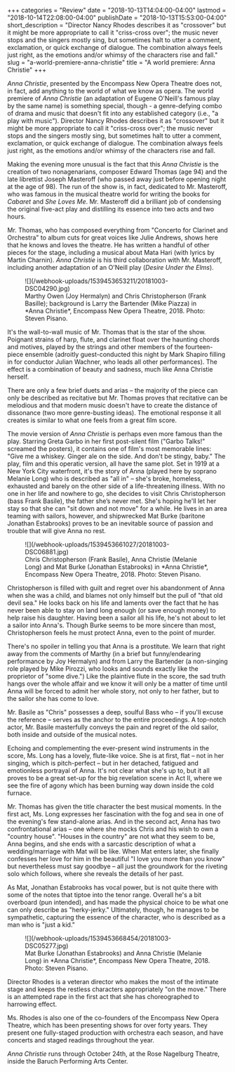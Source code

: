 +++
categories = "Review"
date = "2018-10-13T14:04:00-04:00"
lastmod = "2018-10-14T22:08:00-04:00"
publishDate = "2018-10-13T15:53:00-04:00"
short_description = "Director Nancy Rhodes describes it as \"crossover\" but it might be more appropriate to call it \"criss-cross over\"; the music never stops and the singers mostly sing, but sometimes halt to utter a comment, exclamation, or quick exchange of dialogue. The combination always feels just right, as the emotions and/or whimsy of the characters rise and fall."
slug = "a-world-premiere-anna-christie"
title = "A world premiere: Anna Christie"
+++

*Anna Christie*, presented by the Encompass New Opera Theatre does not, in fact, add anything to the world of what we know as opera. The world premiere of *Anna Christie* (an adaptation of Eugene O'Neill's famous play by the same name) is something special, though - a genre-defying combo of drama and music that doesn't fit into any established category (i.e., "a play with music"). Director Nancy Rhodes describes it as "crossover" but it might be more appropriate to call it "criss-cross over"; the music never stops and the singers mostly sing, but sometimes halt to utter a comment, exclamation, or quick exchange of dialogue. The combination always feels just right, as the emotions and/or whimsy of the characters rise and fall.

Making the evening more unusual is the fact that this *Anna Christie* is the creation of two nonagenarians, composer Edward Thomas (age 94) and the late librettist Joseph Masteroff (who passed away just before opening night at the age of 98). The run of the show is, in fact, dedicated to Mr. Masteroff, who was famous in the musical theatre world for writing the books for *Cabaret* and *She Loves Me*. Mr. Masteroff did a brilliant job of condensing the original five-act play and distilling its essence into two acts and two hours.

Mr. Thomas, who has composed everything from "Concerto for Clarinet and Orchestra" to album cuts for great voices like Julie Andrews, shows here that he knows and loves the theatre. He has written a handful of other pieces for the stage, including a musical about Mata Hari (with lyrics by Martin Charnin). *Anna Christie* is his third collaboration with Mr. Masteroff, including another adaptation of an O'Neill play (*Desire Under the Elms*).

<figure data-type="image">
![](/webhook-uploads/1539453653211/20181003-DSC04290.jpg)
<figcaption>Marthy Owen (Joy Hermalyn) and Chris Christopherson (Frank Basille); background is Larry the Bartender (Mike Piazza) in *Anna Christie*, Encompass New Opera Theatre, 2018. Photo: Steven Pisano.</figcaption>
</figure>

It's the wall-to-wall music of Mr. Thomas that is the star of the show. Poignant strains of harp, flute, and clarinet float over the haunting chords and motives, played by the strings and other members of the fourteen-piece ensemble (adroitly guest-conducted this night by Mark Shapiro filling in for conductor Julian Wachner, who leads all other performances). The effect is a combination of beauty and sadness, much like Anna Christie herself.

There are only a few brief duets and arias – the majority of the piece can only be described as recitative but Mr. Thomas proves that recitative can be melodious and that modern music doesn't have to create the distance of dissonance (two more genre-busting ideas). The emotional response it all creates is similar to what one feels from a great film score.

The movie version of *Anna Christie* is perhaps even more famous than the play. Starring Greta Garbo in her first post-silent film ("Garbo Talks!" screamed the posters), it contains one of film's most memorable lines: "Give me a whiskey. Ginger ale on the side. And don't be stingy, baby."  The play, film and this operatic version, all have the same plot. Set in 1919 at a New York City waterfront, it's the story of Anna (played here by soprano Melanie Long) who is described as "all in" – she's broke, homeless, exhausted and barely on the other side of  a life-threatening illness. With no one in her life and nowhere to go, she decides to visit Chris Christopherson (bass Frank Basile), the father she’s never met. She's hoping he'll let her stay so that she can "sit down and not move" for a while. He lives in an area teaming with sailors, however, and shipwrecked Mat Burke (baritone Jonathan Estabrooks) proves to be an inevitable source of passion and trouble that will give Anna no rest.

<figure data-type="image">
![](/webhook-uploads/1539453661027/20181003-DSC06881.jpg)
<figcaption>Chris Christopherson (Frank Basile), Anna Christie (Melanie Long) and Mat Burke (Jonathan Estabrooks) in *Anna Christie*, Encompass New Opera Theatre, 2018. Photo: Steven Pisano.</figcaption>
</figure>

Christopherson is filled with guilt and regret over his abandonment of Anna when she was a child, and blames not only himself but the pull of "that old devil sea." He looks back on his life and laments over the fact that he has never been able to stay on land long enough (or save enough money) to help raise his daughter. Having been a sailor all his life, he's not about to let a sailor into Anna's. Though Burke seems to be more sincere than most, Christopherson feels he must protect Anna, even to the point of murder.

There's no spoiler in telling you that Anna is a prostitute. We learn that right away from the comments of Marthy (in a brief but funny/endearing performance by Joy Hermalyn) and from Larry the Bartender (a non-singing role played by Mike Pirozzi, who looks and sounds exactly like the proprietor of "some dive.")  Like the plaintive flute in the score, the sad truth hangs over the whole affair and we know it will only be a matter of time until Anna will be forced to admit her whole story, not only to her father, but to the sailor she has come to love.

Mr. Basile as "Chris" possesses a deep, soulful Bass who – if you'll excuse the reference – serves as the anchor to the entire proceedings. A top-notch actor, Mr. Basile masterfully conveys the pain and regret of the old sailor, both inside and outside of the musical notes.

Echoing and complementing the ever-present wind instruments in the score, Ms. Long has a lovely, flute-like voice.  She is at first, flat – not in her singing, which is pitch-perfect – but in her detached, fatigued and emotionless portrayal of Anna. It's not clear what she's up to, but it all proves to be a great set-up for the big revelation scene in Act II, where we see the fire of agony which has been burning way down inside the cold furnace.

Mr. Thomas has given the title character the best musical moments. In the first act, Ms. Long expresses her fascination with the fog and sea in one of the evening's few stand-alone arias. And in the second act, Anna has two confrontational arias – one where she mocks Chris and his wish to own a "country house". "Houses in the country" are not what they seem to be, Anna begins, and she ends with a sarcastic description of what a wedding/marriage with Mat will be like. When Mat enters later, she finally confesses her love for him in the beautiful "I love you more than you know" but nevertheless must say goodbye – all just the groundwork for the riveting solo which follows, where she reveals the details of her past.

As Mat, Jonathan Estabrooks has vocal power, but is not quite there with some of the notes that tiptoe into the tenor range. Overall he's a bit overboard (pun intended), and has made the physical choice to be what one can only describe as "herky-jerky." Ultimately, though, he manages to be sympathetic, capturing the essence of the character, who is described as a man who is "just a kid."

<figure data-type="image">
![](/webhook-uploads/1539453668454/20181003-DSC05277.jpg)
<figcaption>Mat Burke (Jonathan Estabrooks) and Anna Christie (Melanie Long) in *Anna Christie*, Encompass New Opera Theatre, 2018. Photo: Steven Pisano.</figcaption>
</figure>

Director Rhodes is a veteran director who makes the most of the intimate stage and keeps the restless characters appropriately "on the move." There is an attempted rape in the first act that she has choreographed to harrowing effect.

Ms. Rhodes is also one of the co-founders of the Encompass New Opera Theatre, which has been presenting shows for over forty years. They present one fully-staged production with orchestra each season, and have concerts and staged readings throughout the year. 

*Anna Christie* runs through October 24th, at the Rose Nagelburg Theatre, inside the Baruch Performing Arts Center.
